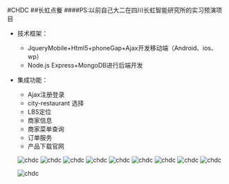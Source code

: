 #CHDC
##长虹点餐
####PS:以前自己大二在四川长虹智能研究所的实习预演项目
* 技术框架：
    * JqueryMobile+Html5+phoneGap+Ajax开发移动端（Android、ios、wp）
    * Node.js Express+MongoDB进行后端开发
* 集成功能：
     * Ajax注册登录
     *  city-restaurant 选择
     *  LBS定位
     *  商家信息
     *  商家菜单查询
     *  订单服务
     *  产品下载官网
    
    ![chdc](http://7xi6qz.com1.z0.glb.clouddn.com/github1.png)
    ![chdc](http://7xi6qz.com1.z0.glb.clouddn.com/github2.png)
    ![chdc](http://7xi6qz.com1.z0.glb.clouddn.com/github3.png)
    ![chdc](http://7xi6qz.com1.z0.glb.clouddn.com/github4.png)
    ![chdc](http://7xi6qz.com1.z0.glb.clouddn.com/github5.png)
    ![chdc](http://7xi6qz.com1.z0.glb.clouddn.com/github6.png)
    ![chdc](http://7xi6qz.com1.z0.glb.clouddn.com/github7.png)
    ![chdc](http://7xi6qz.com1.z0.glb.clouddn.com/github8.png)
     ![chdc](http://7xi6qz.com1.z0.glb.clouddn.com/github9.png)
     
    ![chdc](http://7xi6qz.com1.z0.glb.clouddn.com/github_chdc_download.png)
    